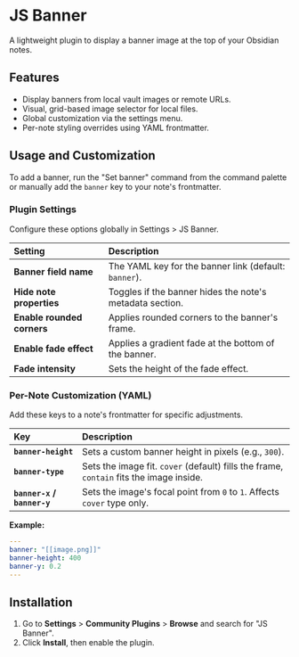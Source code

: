 # JS Banner
A lightweight plugin to display a banner image at the top of your Obsidian notes.

## Features

* Display banners from local vault images or remote URLs.
* Visual, grid-based image selector for local files.
* Global customization via the settings menu.
* Per-note styling overrides using YAML frontmatter.

## Usage and Customization

To add a banner, run the "Set banner" command from the command palette or manually add the `banner` key to your note's frontmatter.

### Plugin Settings

Configure these options globally in Settings > JS Banner.

| Setting | Description |
| :--- | :--- |
| **Banner field name** | The YAML key for the banner link (default: `banner`). |
| **Hide note properties** | Toggles if the banner hides the note's metadata section. |
| **Enable rounded corners** | Applies rounded corners to the banner's frame. |
| **Enable fade effect** | Applies a gradient fade at the bottom of the banner. |
| **Fade intensity** | Sets the height of the fade effect. |

### Per-Note Customization (YAML)

Add these keys to a note's frontmatter for specific adjustments.

| Key | Description |
| :--- | :--- |
| **`banner-height`** | Sets a custom banner height in pixels (e.g., `300`). |
| **`banner-type`** | Sets the image fit. `cover` (default) fills the frame, `contain` fits the image inside. |
| **`banner-x` / `banner-y`** | Sets the image's focal point from `0` to `1`. Affects `cover` type only. |

**Example:**
```yaml
---
banner: "[[image.png]]"
banner-height: 400
banner-y: 0.2
---
```

## Installation

1.  Go to **Settings** > **Community Plugins** > **Browse** and search for "JS Banner".
2.  Click **Install**, then enable the plugin.
